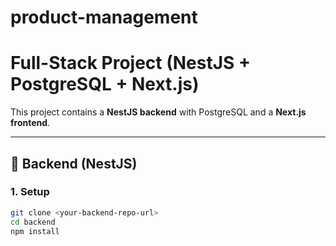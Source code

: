 # product-management
# Full-Stack Project (NestJS + PostgreSQL + Next.js)

This project contains a **NestJS backend** with PostgreSQL and a **Next.js frontend**.

---

## 🚀 Backend (NestJS)

### 1. Setup
```bash
git clone <your-backend-repo-url>
cd backend
npm install
